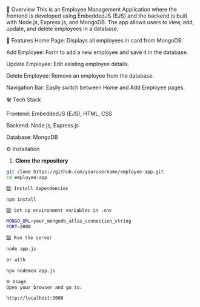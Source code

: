 📌 Overview
This is an Employee Management Application where the frontend is developed using EmbeddedJS (EJS) and the backend is built with Node.js, Express.js, and MongoDB.
The app allows users to view, add, update, and delete employees in a database.

📂 Features
Home Page: Displays all employees in card from MongoDB.

Add Employee: Form to add a new employee and save it in the database.

Update Employee: Edit existing employee details.

Delete Employee: Remove an employee from the database.

Navigation Bar: Easily switch between Home and Add Employee pages.

🛠 Tech Stack

Frontend: EmbeddedJS (EJS), HTML, CSS

Backend: Node.js, Express.js

Database: MongoDB




 ⚙ Installation

1. **Clone the repository**
```bash
git clone https://github.com/yourusername/employee-app.git
cd employee-app

2️⃣ Install dependencies

npm install

3️⃣ Set up environment variables in .env

MONGO_URL=your_mongodb_atlas_connection_string
PORT=3000

4️⃣ Run the server

node app.js

or with 

npx nodemon app.js

🌐 Usage
Open your browser and go to:

http://localhost:3000





